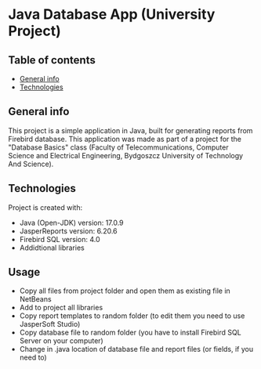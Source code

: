 # Java Database App (University Project)
## Table of contents
* [General info](#general-info)
* [Technologies](#technologies)

## General info
This project is a simple application in Java, built for generating reports from Firebird database.
This application was made as part of a project for the "Database Basics" class (Faculty of Telecommunications, Computer Science and Electrical Engineering, Bydgoszcz University of Technology And Science).

## Technologies
Project is created with:
* Java (Open-JDK) version: 17.0.9
* JasperReports version: 6.20.6
* Firebird SQL version: 4.0
* Addidtional libraries

## Usage
* Copy all files from project folder and open them as existing file in NetBeans
* Add to project all libraries
* Copy report templates to random folder (to edit them you need to use JasperSoft Studio)
* Copy database file to random folder (you have to install Firebird SQL Server on your computer)
* Change in .java location of database file and report files (or fields, if you need to)
